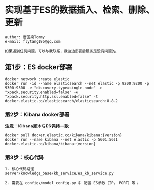 
# 实现基于ES的数据插入、检索、删除、更新
```shell
author: 唐国梁Tommy
e-mail: flytang186@qq.com

如果遇到任何问题，可以与我联系，我这边部署后服务是没有问题的。
```

## 第1步：ES docker部署
```shell
docker network create elastic
docker run -id --name elasticsearch --net elastic -p 9200:9200 -p 9300:9300 -e "discovery.type=single-node" -e "xpack.security.enabled=false" -e "xpack.security.http.ssl.enabled=false" -t docker.elastic.co/elasticsearch/elasticsearch:8.8.2
```

### 第2步：Kibana docker部署
**注意：Kibana版本与ES保持一致**
```shell
docker pull docker.elastic.co/kibana/kibana:{version} 
docker run --name kibana --net elastic -p 5601:5601 docker.elastic.co/kibana/kibana:{version}
```

### 第3步：核心代码
```shell
1. 核心代码路径
server/knowledge_base/kb_service/es_kb_service.py

2. 需要在 configs/model_config.py 中 配置 ES参数（IP， PORT）等；
```